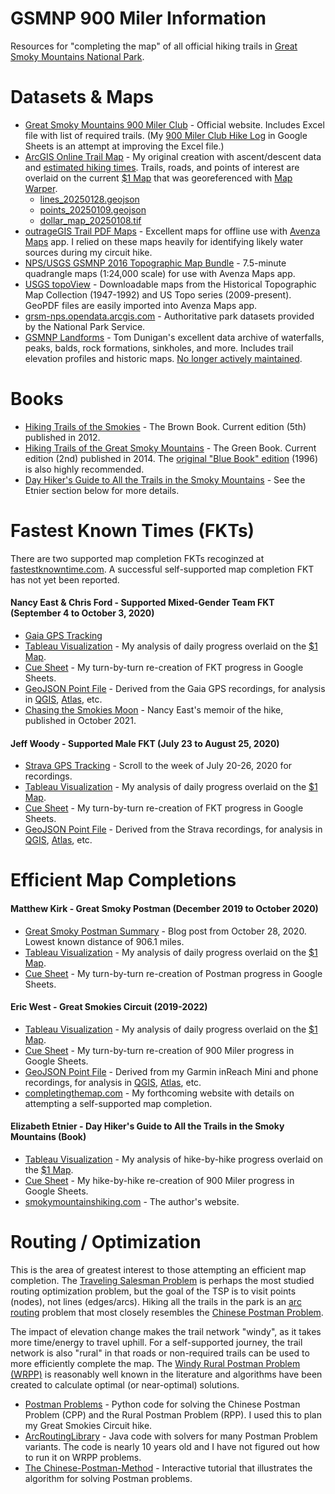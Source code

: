 # GSMNP 900 Miler Information
Resources for "completing the map" of all official hiking trails in [Great Smoky Mountains National Park](https://www.nps.gov/grsm/).

# Datasets & Maps
- [Great Smoky Mountains 900 Miler Club](https://smhclub.org/900-Miler-Club) - Official website. Includes Excel file with list of required trails. (My [900 Miler Club Hike Log](https://docs.google.com/spreadsheets/d/1bFKnjtmx7KK-NzT_R0nFtAiC-mHu1fw8V2mtac089SI/edit?usp=sharing) in Google Sheets is an attempt at improving the Excel file.)
- [ArcGIS Online Trail Map](https://arcg.is/PqW9W) - My original creation with ascent/descent data and [estimated hiking times](https://en.wikipedia.org/wiki/Tobler%27s_hiking_function). Trails, roads, and points of interest are overlaid on the current [$1 Map](https://smokieslife.org/product/backcountry-trail-map/) that was georeferenced with [Map Warper](https://mapwarper.net/maps/88180).
  - [lines_20250128.geojson](https://github.com/ericallanwest/great-smokies-circuit/blob/79dc290b6a989a72fe156246690eb05b66af2533/lines_20250128.geojson)
  - [points_20250109.geojson](https://github.com/ericallanwest/great-smokies-circuit/blob/753dd75b4653ce025064fb0ec89667e01fff2ecf/points_20250109.geojson)
  - [dollar_map_20250108.tif](https://github.com/ericallanwest/great-smokies-circuit/blob/753dd75b4653ce025064fb0ec89667e01fff2ecf/dollar_map_20250108.tif)
- [outrageGIS Trail PDF Maps](https://www.outragegis.com/grsm/) - Excellent maps for offline use with [Avenza Maps](https://store.avenza.com/pages/app-features) app. I relied on these maps heavily for identifying likely water sources during my circuit hike.
- [NPS/USGS GSMNP 2016 Topographic Map Bundle](https://store.avenza.com/products/npsusgs-great-smoky-mountains-national-park-2016-topographic-map-bundle-great-smoky-mountains-national-park-map) - 7.5-minute quadrangle maps (1:24,000 scale) for use with Avenza Maps app.
- [USGS topoView](https://ngmdb.usgs.gov/topoview/viewer/#11/35.5906/-83.5012) - Downloadable maps from the Historical Topographic Map Collection (1947-1992) and US Topo series (2009-present). GeoPDF files are easily imported into Avenza Maps app.
- [grsm-nps.opendata.arcgis.com](https://grsm-nps.opendata.arcgis.com/search?collection=Dataset) - Authoritative park datasets provided by the National Park Service.
- [GSMNP Landforms](https://tnlandforms.us/gsmnp/) - Tom Dunigan's excellent data archive of waterfalls, peaks, balds, rock formations, sinkholes, and more. Includes trail elevation profiles and historic maps. [No longer actively maintained](https://storymaps.arcgis.com/stories/07110fa0fd70404b9f07df1ae212d1f0).

# Books
- [Hiking Trails of the Smokies](https://smokieslife.org/product/hiking-trails-of-the-smokies/) - The Brown Book. Current edition (5th) published in 2012.
- [Hiking Trails of the Great Smoky Mountains](https://smokieslife.org/product/hiking-trails-ken-wise/) - The Green Book. Current edition (2nd) published in 2014. The [original "Blue Book" edition](https://www.amazon.com/Hiking-Trails-Great-Smoky-Mountains/dp/0870499149) (1996) is also highly recommended.
- [Day Hiker's Guide to All the Trails in the Smoky Mountains](https://smokieslife.org/product/day-hikers-guide-to-all-trails/) - See the Etnier section below for more details.

# Fastest Known Times (FKTs)
There are two supported map completion FKTs recoginzed at [fastestknowntime.com](https://fastestknowntime.com/route/great-smoky-mountains-national-park-900-nc-tn). A successful self-supported map completion FKT has not yet been reported.

#### Nancy East & Chris Ford - Supported Mixed-Gender Team FKT (September 4 to October 3, 2020)
- [Gaia GPS Tracking](https://www.gaiagps.com/datasummary/folder/2fdf7a17-4d4c-4eca-a9fe-225c9c0a42a0/)
- [Tableau Visualization](https://public.tableau.com/app/profile/ericallanwest/viz/GSMNP900MilerFKT-NancyEastandChrisFord/East_Ford_FKT_Map) - My analysis of daily progress overlaid on the [$1 Map](https://smokieslife.org/product/backcountry-trail-map/).
- [Cue Sheet](https://docs.google.com/spreadsheets/d/1yewy0VBL8va5r0qMwRLIukVofc1cK5Sm7-bl1nUeyAg/edit?usp=sharing) - My turn-by-turn re-creation of FKT progress in Google Sheets.
- [GeoJSON Point File](https://github.com/ericallanwest/great-smokies-circuit/blob/b221bb94da114a0c37bf9da9d766a3713469031b/nancy_east_fkt_10.geojson) - Derived from the Gaia GPS recordings, for analysis in [QGIS](https://qgis.org/), [Atlas](https://atlas.co/), etc.
- [Chasing the Smokies Moon](https://www.hopeandfeathertravels.com/order-chasing-the-smokies-moon/) - Nancy East's memoir of the hike, published in October 2021.

#### Jeff Woody - Supported Male FKT (July 23 to August 25, 2020)
- [Strava GPS Tracking](https://www.strava.com/athletes/6948035/training/log) - Scroll to the week of July 20-26, 2020 for recordings.
- [Tableau Visualization](https://public.tableau.com/app/profile/ericallanwest/viz/GSMNP900MilerFKT-JeffWoody/Woody_FKT_Map) - My analysis of daily progress overlaid on the [$1 Map](https://smokieslife.org/product/backcountry-trail-map/).
- [Cue Sheet](https://docs.google.com/spreadsheets/d/1HPTxD4CjjyvsUSpXQSYGiy09mZQhA8TUcZfHRDxbVIM/edit?usp=sharing) - My turn-by-turn re-creation of FKT progress in Google Sheets.
- [GeoJSON Point File](https://github.com/ericallanwest/great-smokies-circuit/blob/b221bb94da114a0c37bf9da9d766a3713469031b/jeff_woody_fkt_50.geojson) - Derived from the Strava recordings, for analysis in [QGIS](https://qgis.org/), [Atlas](https://atlas.co/), etc.

# Efficient Map Completions

#### Matthew Kirk - Great Smoky Postman (December 2019 to October 2020)
- [Great Smoky Postman Summary](https://matthewkirk.blogspot.com/2020/10/great-smoky-postman-summary.html) - Blog post from October 28, 2020. Lowest known distance of 906.1 miles.
- [Tableau Visualization](https://public.tableau.com/app/profile/ericallanwest/viz/GreatSmokyPostmanProject-MatthewKirk/Postman_Map) - My analysis of daily progress overlaid on the [$1 Map](https://smokieslife.org/product/backcountry-trail-map/).
- [Cue Sheet](https://docs.google.com/spreadsheets/d/1BoVFACHH7E4-Aeu7uGRGfXZVoJuAOrNvkz2MQOgcd6k/edit?usp=sharing) - My turn-by-turn re-creation of Postman progress in Google Sheets.

#### Eric West - Great Smokies Circuit (2019-2022)
- [Tableau Visualization](https://public.tableau.com/app/profile/ericallanwest/viz/GSMNP900MilerCircuit-EricWest/West_Circuit_Map) - My analysis of daily progress overlaid on the [$1 Map](https://smokieslife.org/product/backcountry-trail-map/).
- [Cue Sheet](https://docs.google.com/spreadsheets/d/1ACHSmas1CtTb6CJ1RvFlAs-pkRSpCG2Y7gnv6m_B_QA/edit?usp=sharing) - My turn-by-turn re-creation of 900 Miler progress in Google Sheets.
- [GeoJSON Point File](https://github.com/ericallanwest/great-smokies-circuit/blob/811641e0c99a4b824dcee5040ced33c9f9aac5d4/eric_west_circuit.geojson) - Derived from my Garmin inReach Mini and phone recordings, for analysis in [QGIS](https://qgis.org/), [Atlas](https://atlas.co/), etc.
- [completingthemap.com](https://completingthemap.com/) - My forthcoming website with details on attempting a self-supported map completion.

#### Elizabeth Etnier - Day Hiker's Guide to All the Trails in the Smoky Mountains (Book)
- [Tableau Visualization](https://public.tableau.com/app/profile/ericallanwest/viz/DayHikersGuidetoAlltheTrailsintheSmokyMountainsEtnier/Etnier_Map) - My analysis of hike-by-hike progress overlaid on the [$1 Map](https://smokieslife.org/product/backcountry-trail-map/).
- [Cue Sheet](https://docs.google.com/spreadsheets/d/1CpX0-61aN38rtjumSJ0_Rv_m-ckZb9kNNl_bq9xX3vU/edit?usp=sharing) - My hike-by-hike re-creation of 900 Miler progress in Google Sheets.
- [smokymountainshiking.com](http://smokymountainshiking.com/) - The author's website.

# Routing / Optimization
This is the area of greatest interest to those attempting an efficient map completion. The [Traveling Salesman Problem](https://en.wikipedia.org/wiki/Travelling_salesman_problem) is perhaps the most studied routing optimization problem, but the goal of the TSP is to visit points (nodes), not lines (edges/arcs). Hiking all the trails in the park is an [arc routing](https://en.wikipedia.org/wiki/Arc_routing) problem that most closely resembles the [Chinese Postman Problem](https://en.wikipedia.org/wiki/Chinese_postman_problem).

The impact of elevation change makes the trail network "windy", as it takes more time/energy to travel uphill. For a self-supported journey, the trail network is also "rural" in that roads or non-required trails can be used to more efficiently complete the map. The [Windy Rural Postman Problem (WRPP)](https://en.wikipedia.org/wiki/Arc_routing#Windy_postman_problem_and_variants) is reasonably well known in the literature and algorithms have been created to calculate optimal (or near-optimal) solutions.
 
- [Postman Problems](https://github.com/brooksandrew/postman_problems) - Python code for solving the Chinese Postman Problem (CPP) and the Rural Postman Problem (RPP). I used this to plan my Great Smokies Circuit hike.
- [ArcRoutingLibrary](https://github.com/Olibear/ArcRoutingLibrary) - Java code with solvers for many Postman Problem variants. The code is nearly 10 years old and I have not figured out how to run it on WRPP problems.
- [The Chinese-Postman-Method](https://web.archive.org/web/20210514003240/https://www-m9.ma.tum.de/graph-algorithms/directed-chinese-postman/index_en.html) - Interactive tutorial that illustrates the algorithm for solving Postman problems.
